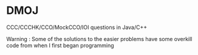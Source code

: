 # DMOJ
CCC/CCCHK/CCO/MockCCO/IOI questions in Java/C++

Warning : Some of the solutions to the easier problems have some overkill code from when I first began programming 

